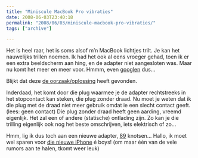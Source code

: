 ```yaml
---
title: "Miniscule MacBook Pro vibraties"
date: 2008-06-03T23:40:18
permalink: "2008/06/03/miniscule-macbook-pro-vibraties/"
tags: ["archive"]

---
```

Het is heel raar, het is soms alsof m’n MacBook lichtjes trilt. Je kan het nauwelijks trillen noemen. Ik had het ook al eens vroeger gehad, toen ik er een extra beeldscherm aan hing, en de adapter niet aangesloten was. Maar nu komt het meer en meer voor. Hmmm, even [googlen](http://www.google.be/search?q=vibrating+macbook "http://www.google.be/search?q=vibrating+macbook") dus…

Blijkt dat deze [de oorzaak/oplossing](http://www.silvermac.com/2006/vibrating-macbook-pro/ "http://www.silvermac.com/2006/vibrating-macbook-pro/") heeft gevonden.

Inderdaad, het komt door die plug waarmee je de adapter rechtstreeks in het stopcontact kan steken, die plug zonder draad. Nu moet je weten dat ik die plug met de draad niet meer gebruik omdat ie een slecht contact geeft. (lees: geen contact) Die plug zonder draad heeft geen aarding, vreemd eigenlijk. Het zal een of andere (statische) ontlading zijn. Zo kan je die trilling eigenlijk ook nog het beste omschrijven, iets elektrisch of zo…

Hmm, lig ik dus toch aan een nieuwe adapter, [89](http://store.apple.com/be-nl/product/MA938Z/A?fnode=home/shop_mac/mac_accessories/power&mco=Njg3NTg1 "http://store.apple.com/be-nl/product/MA938Z/A?fnode=home/shop_mac/mac_accessories/power&mco=Njg3NTg1") knotsen… Hallo, ik moet wel sparen voor [die nieuwe iPhone](http://www.macrumors.com/2008/06/02/3g-iphone-thinner-thicker-or-both/ "http://www.macrumors.com/2008/06/02/3g-iphone-thinner-thicker-or-both/") é boys! (om maar één van de vele rumors aan te halen, tkomt weer leuk)
